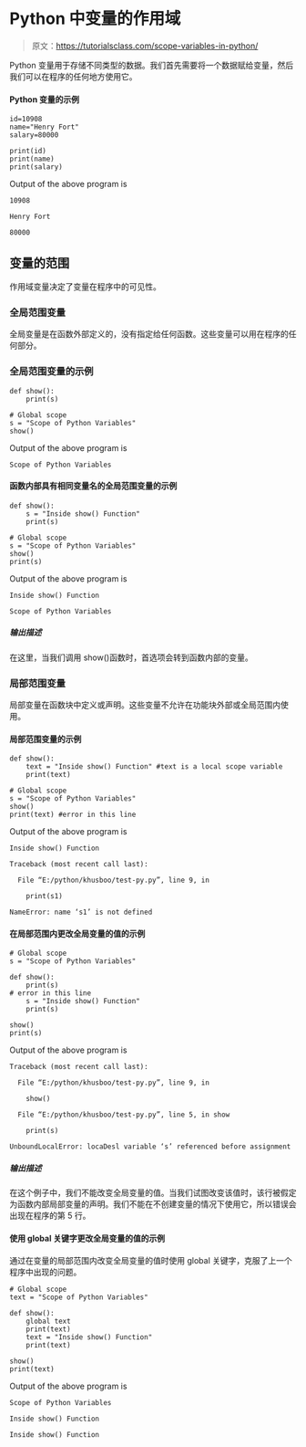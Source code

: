 # Python 中变量的作用域

> 原文：<https://tutorialsclass.com/scope-variables-in-python/>

Python 变量用于存储不同类型的数据。我们首先需要将一个数据赋给变量，然后我们可以在程序的任何地方使用它。

#### Python 变量的示例

```
id=10908
name="Henry Fort"
salary=80000

print(id)
print(name)
print(salary)
```

Output of the above program is

```
10908

Henry Fort

80000
```

## 变量的范围

作用域变量决定了变量在程序中的可见性。

### 全局范围变量

全局变量是在函数外部定义的，没有指定给任何函数。这些变量可以用在程序的任何部分。

### 全局范围变量的示例

```
def show():   
    print(s)  

# Global scope  
s = "Scope of Python Variables"
show() 
```

Output of the above program is

```
Scope of Python Variables
```

#### 函数内部具有相同变量名的全局范围变量的示例

```
def show():   
    s = "Inside show() Function"
    print(s)  

# Global scope  
s = "Scope of Python Variables" 
show()  
print(s) 
```

Output of the above program is

```
Inside show() Function

Scope of Python Variables
```

##### 输出描述

在这里，当我们调用 show()函数时，首选项会转到函数内部的变量。

### 局部范围变量

局部变量在函数块中定义或声明。这些变量不允许在功能块外部或全局范围内使用。

#### 局部范围变量的示例

```
def show():
    text = "Inside show() Function" #text is a local scope variable
    print(text)

# Global scope
s = "Scope of Python Variables"
show()
print(text) #error in this line
```

Output of the above program is

```
Inside show() Function

Traceback (most recent call last):

  File “E:/python/khusboo/test-py.py”, line 9, in 

    print(s1)

NameError: name ‘s1’ is not defined
```

#### 在局部范围内更改全局变量的值的示例

```
# Global scope
s = "Scope of Python Variables"

def show():
    print(s)
# error in this line
    s = "Inside show() Function"
    print(s)

show()
print(s)
```

Output of the above program is

```
Traceback (most recent call last):

  File “E:/python/khusboo/test-py.py”, line 9, in 

    show()

  File “E:/python/khusboo/test-py.py”, line 5, in show

    print(s)

UnboundLocalError: locaDesl variable ‘s’ referenced before assignment
```

##### 输出描述

在这个例子中，我们不能改变全局变量的值。当我们试图改变该值时，该行被假定为函数内部局部变量的声明。我们不能在不创建变量的情况下使用它，所以错误会出现在程序的第 5 行。

#### 使用 global 关键字更改全局变量的值的示例

通过在变量的局部范围内改变全局变量的值时使用 global 关键字，克服了上一个程序中出现的问题。

```
# Global scope
text = "Scope of Python Variables"

def show():
    global text
    print(text)
    text = "Inside show() Function"
    print(text)

show()
print(text)
```

Output of the above program is

```
Scope of Python Variables

Inside show() Function

Inside show() Function
```